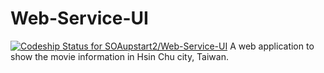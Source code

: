 # Web-Service-UI
[ ![Codeship Status for SOAupstart2/Web-Service-UI](https://codeship.com/projects/80814bd0-78e3-0133-5cca-42fad4cc0ef7/status?branch=master)](https://codeship.com/projects/118629)
A web application to show the movie information in Hsin Chu city, Taiwan.
